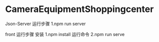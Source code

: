 # CameraEquipmentShoppingcenter

Json-Server 运行步骤
1.npm run server

front 运行步骤
安装
1.npm install
运行命令
2.npm run serve
